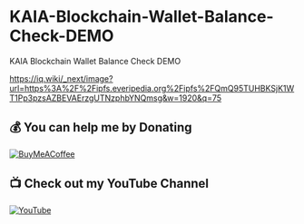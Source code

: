 # KAIA-Blockchain-Wallet-Balance-Check-DEMO
KAIA Blockchain Wallet Balance Check DEMO



https://iq.wiki/_next/image?url=https%3A%2F%2Fipfs.everipedia.org%2Fipfs%2FQmQ95TUHBKSjK1WT1Pp3pzsAZBEVAErzgUTNzphbYNQmsg&w=1920&q=75



## 💰 You can help me by Donating

[![BuyMeACoffee](https://img.shields.io/badge/Buy%20Me%20a%20Coffee-ffdd00?style=for-the-badge&logo=buy-me-a-coffee&logoColor=black)](https://buymeacoffee.com/handeveloper1)

## 📺 Check out my YouTube Channel

[![YouTube](https://img.shields.io/badge/YouTube-%23FF0000.svg?style=for-the-badge&logo=youtube&logoColor=white)](https://www.youtube.com/@handeveloper1)
